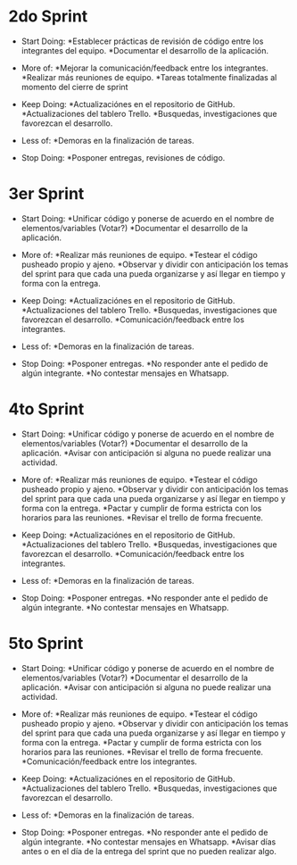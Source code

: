 # 2do Sprint

- Start Doing:
        *Establecer prácticas de revisión de código entre los integrantes del equipo.
        *Documentar el desarrollo de la aplicación.
          
- More of:
        *Mejorar la comunicación/feedback entre los integrantes.
        *Realizar más reuniones de equipo.
        *Tareas totalmente finalizadas al momento del cierre de sprint
  
- Keep Doing:
        *Actualizaciónes en el repositorio de GitHub.
        *Actualizaciones del tablero Trello.
        *Busquedas, investigaciones que favorezcan el desarrollo.
  
- Less of:
        *Demoras en la finalización de tareas.
  
- Stop Doing:
        *Posponer entregas, revisiones de código.



# 3er Sprint

- Start Doing:
        *Unificar código y ponerse de acuerdo en el nombre de elementos/variables (Votar?)
        *Documentar el desarrollo de la aplicación.
          
- More of:
        *Realizar más reuniones de equipo.
        *Testear el código pusheado propio y ajeno.
        *Observar y dividir con anticipación los temas del sprint para que cada una pueda organizarse y así llegar en tiempo y forma con la entrega.
  
- Keep Doing:
        *Actualizaciónes en el repositorio de GitHub.
        *Actualizaciones del tablero Trello.
        *Busquedas, investigaciones que favorezcan el desarrollo.
        *Comunicación/feedback entre los integrantes.
  
- Less of:
        *Demoras en la finalización de tareas.
  
- Stop Doing:
        *Posponer entregas.
        *No responder ante el pedido de algún integrante.
        *No contestar mensajes en Whatsapp.

# 4to Sprint

- Start Doing:
        *Unificar código y ponerse de acuerdo en el nombre de elementos/variables (Votar?)
        *Documentar el desarrollo de la aplicación.
        *Avisar con anticipación si alguna no puede realizar una actividad.
          
- More of:
        *Realizar más reuniones de equipo.
        *Testear el código pusheado propio y ajeno.
        *Observar y dividir con anticipación los temas del sprint para que cada una pueda organizarse y así llegar en tiempo y forma con la entrega.
        *Pactar y cumplir de forma estricta con los horarios para las reuniones.
        *Revisar el trello de forma frecuente.
  
- Keep Doing:
        *Actualizaciónes en el repositorio de GitHub.
        *Actualizaciones del tablero Trello.
        *Busquedas, investigaciones que favorezcan el desarrollo.
        *Comunicación/feedback entre los integrantes.
  
- Less of:
        *Demoras en la finalización de tareas.
  
- Stop Doing:
        *Posponer entregas.
        *No responder ante el pedido de algún integrante.
        *No contestar mensajes en Whatsapp.

# 5to Sprint

- Start Doing:
        *Unificar código y ponerse de acuerdo en el nombre de elementos/variables (Votar?)
        *Documentar el desarrollo de la aplicación.
        *Avisar con anticipación si alguna no puede realizar una actividad.
          
- More of:
        *Realizar más reuniones de equipo.
        *Testear el código pusheado propio y ajeno.
        *Observar y dividir con anticipación los temas del sprint para que cada una pueda organizarse y así llegar en tiempo y forma con la entrega.
        *Pactar y cumplir de forma estricta con los horarios para las reuniones.
        *Revisar el trello de forma frecuente.
        *Comunicación/feedback entre los integrantes.
  
- Keep Doing:
        *Actualizaciónes en el repositorio de GitHub.
        *Actualizaciones del tablero Trello.
        *Busquedas, investigaciones que favorezcan el desarrollo.
  
- Less of:
        *Demoras en la finalización de tareas.
  
- Stop Doing:
        *Posponer entregas.
        *No responder ante el pedido de algún integrante.
        *No contestar mensajes en Whatsapp.
        *Avisar días antes o en el día de la entrega del sprint que no pueden realizar algo.